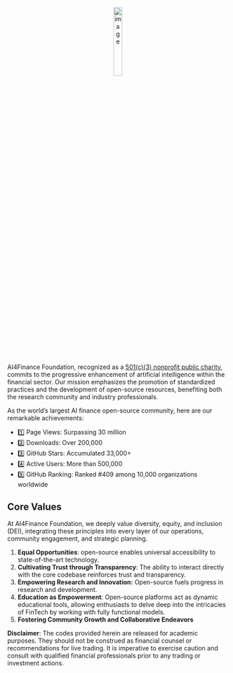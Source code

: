 <!--
📣 **FinGPT Project 2024 Recruitment**: Embark on a journey to redefine financial technology with AI. Be a part of the FinGPT revolution, shaping the future of finance. [**FinGPT Syllabus**](https://ai4finance-columbia.notion.site/FinGPT-Syllabus-6d187e65eaff4c28822ebd330f28159f)
-->

<div align="center">
<img align="center" width="20%" alt="image" src="https://github.com/AI4Finance-Foundation/FinGPT/assets/31713746/e0371951-1ce1-488e-aa25-0992dafcc139">
</div>

##


<!--

**Here are some ideas to get you started:**

🙋‍♀️ A short introduction - what is your organization all about?
🌈 Contribution guidelines - how can the community get involved?
👩‍💻 Useful resources - where can the community find your docs? Is there anything else the community should know?
🍿 Fun facts - what does your team eat for breakfast?
🧙 Remember, you can do mighty things with the power of [Markdown](https://docs.github.com/github/writing-on-github/getting-started-with-writing-and-formatting-on-github/basic-writing-and-formatting-syntax)
-->

AI4Finance Foundation, recognized as a [501(c)(3) nonprofit public charity](https://apps.irs.gov/app/eos/), commits to the progressive enhancement of artificial intelligence within the financial sector. Our mission emphasizes the promotion of standardized practices and the development of open-source resources, benefiting both the research community and industry professionals.

As the world’s largest AI finance open-source community, here are our remarkable achievements:
* 1️⃣ Page Views: Surpassing 30 million
* 2️⃣ Downloads: Over 200,000
* 3️⃣ GitHub Stars: Accumulated 33,000+
* 4️⃣ Active Users: More than 500,000
* 5️⃣ GitHub Ranking: Ranked #409 among 10,000 organizations worldwide

## Core Values

At AI4Finance Foundation, we deeply value diversity, equity, and inclusion (DEI), integrating these principles into every layer of our operations, community engagement, and strategic planning.

1. **Equal Opportunities**: open-source enables universal accessibility to state-of-the-art technology.
2. **Cultivating Trust through Transparency**: The ability to interact directly with the core codebase reinforces trust and transparency.
3. **Empowering Research and Innovation:** Open-source fuels progress in research and development.
4. **Education as Empowerment**: Open-source platforms act as dynamic educational tools, allowing enthusiasts to delve deep into the intricacies of FinTech by working with fully functional models.
5. **Fostering Community Growth and Collaborative Endeavors**

**Disclaimer**: The codes provided herein are released for academic purposes. They should not be construed as financial counsel or recommendations for live trading. It is imperative to exercise caution and consult with qualified financial professionals prior to any trading or investment actions.


